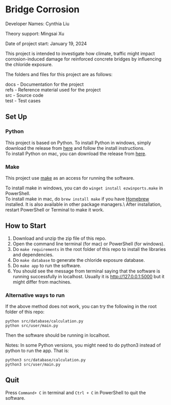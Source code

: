 # Bridge Corrosion

Developer Names: Cynthia Liu

Theory support: Mingsai Xu

Date of project start: January 19, 2024

This project is intended to investigate how climate, traffic might impact corrosion-induced damage for reinforced concrete bridges by influencing the chloride exposure.

The folders and files for this project are as follows:

docs - Documentation for the project\
refs - Reference material used for the project\
src - Source code\
test - Test cases

## Set Up

### Python
This project is based on Python. To install Python in windows, simply download the release from [here](https://www.python.org/downloads/windows/) and follow the install instructions.\
To install Python on mac, you can download the release from [here](https://www.python.org/downloads/macos/).



### Make
This project use [make](https://www.gnu.org/software/make/manual/make.html#Overview) as an access for running the software. 

To install make in windows, you can do 
`winget install ezwinports.make` in PowerShell. \
To install make in mac, do `brew install make` if you have [Homebrew](https://brew.sh/) installed. It is also available in other package managers.\ 
After installation, restart PowerShell or Terminal to make it work.

## How to Start

1. Download and unzip the zip file of this repo.
2. Open the command line terminal (for mac) or PowerShell (for windows).
3. Do `make requirements` in the root folder of this repo to install the libraries and dependencies.
4. Do  `make database` to generate the chloride exposure database.
5. Do  `make app` to run the software. 
6. You should see the message from terminal saying that the software is running successfully in localhost. Usually it is http://127.0.0.1:5000 but it might differ from machines.

### Alternative ways to run
If the above method does not work, you can try the following in the root folder of this repo:
```
python src/database/calculation.py
python src/user/main.py
```
Then the software should be running in localhost.


Notes: In some Python versions, you might need to do python3 instead of python to run the app. That is:
```
python3 src/database/calculation.py
python3 src/user/main.py
```

## Quit
Press `Command+ C` in terminal and `Ctrl + C` in PowerShell to quit the software.